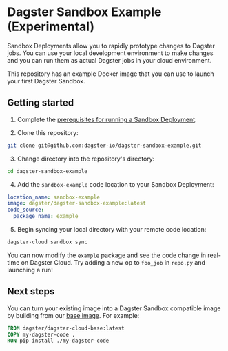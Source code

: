 # Dagster Sandbox Example (Experimental)

Sandbox Deployments allow you to rapidly prototype changes to Dagster jobs. You can use your local development environment to make changes and you can run them as actual Dagster jobs in your cloud environment.


This repository has an example Docker image that you can use to launch your first Dagster Sandbox.

## Getting started

1. Complete the [prerequisites for running a Sandbox Deployment](https://docs.dagster.cloud/guides/sandbox-deployments#prerequisites).

2. Clone this repository:

  ```sh
  git clone git@github.com:dagster-io/dagster-sandbox-example.git
  ```

3. Change directory into the repository's directory:

  ```sh
  cd dagster-sandbox-example
  ```

4. Add the `sandbox-example` code location to your Sandbox Deployment:

  ```yaml
  location_name: sandbox-example
  image: dagster/dagster-sandbox-example:latest
  code_source:
    package_name: example
  ```

5. Begin syncing your local directory with your remote code location:

  ```sh
  dagster-cloud sandbox sync
  ```

You can now modify the `example` package and see the code change in real-time on Dagster Cloud. Try adding a new op to `foo_job` in `repo.py` and launching a run!

## Next steps

You can turn your existing image into a Dagster Sandbox compatible image by building from our [base image](https://hub.docker.com/repository/docker/dagster/dagster-cloud-base). For example:

```dockerfile
FROM dagster/dagster-cloud-base:latest
COPY my-dagster-code .
RUN pip install ./my-dagster-code
```
